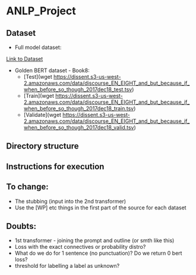 # ANLP_Project

## Dataset

- Full model dataset:
  
[Link to Dataset](https://www.kaggle.com/datasets/ratthachat/writing-prompts)

- Golden BERT dataset - Book8:
    - [Test](wget https://dissent.s3-us-west-2.amazonaws.com/data/discourse_EN_EIGHT_and_but_because_if_when_before_so_though_2017dec18_test.tsv)
    - [Train](wget https://dissent.s3-us-west-2.amazonaws.com/data/discourse_EN_EIGHT_and_but_because_if_when_before_so_though_2017dec18_train.tsv)
    - [Validate](wget https://dissent.s3-us-west-2.amazonaws.com/data/discourse_EN_EIGHT_and_but_because_if_when_before_so_though_2017dec18_valid.tsv)

## Directory structure

## Instructions for execution


## To change:
- The stubbing (input into the 2nd transformer)
- Use the [WP] etc things in the first part of the source for each dataset


## Doubts:
- 1st transformer - joining the prompt and outline (or smth like this)
- Loss with the exact connectives or probability distro?
- What do we do for 1 sentence (no punctuation)? Do we return 0 bert loss?
- threshold for labelling a label as unknown?
